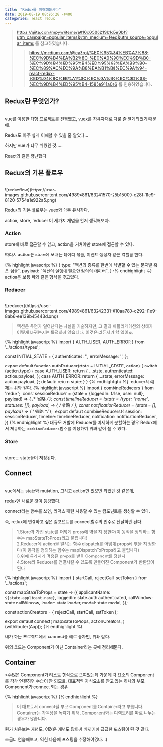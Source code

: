 ```yaml
---
title: "Redux를 이해해봅시다"
date: 2019-08-19 08:26:28 -0400
categories: react redux
---
```



>https://qiita.com/mpyw/items/a816c6380219b1d5a3bf?utm_campaign=popular_items&utm_medium=feed&utm_source=popular_items 를 참고하였습니다.
>>https://medium.com/@ca3rot/%EC%95%84%EB%A7%88-%EC%9D%B4%EA%B2%8C-%EC%A0%9C%EC%9D%BC-%EC%9D%B4%ED%95%B4%ED%95%98%EA%B8%B0-%EC%89%AC%EC%9A%B8%EA%B1%B8%EC%9A%94-react-redux-%ED%94%8C%EB%A1%9C%EC%9A%B0%EC%9D%98-%EC%9D%B4%ED%95%B4-1585e911a0a6 를 인용하였습니다.

<h2>Redux란 무엇인가?</h2><br>
vue를 이용한 대형 프로젝트를 진행했고, vuex를 자유자재로 다룰 줄 알게되었기 때문에,

Redux도 아주 쉽게 이해할 수 있을 줄 알았다...

하지만 vue가 너무 쉬웠던 것.....

React의 길은 험난했다 


<h2>Redux의 기본 플로우</h2><br>
![reduxflow](https://user-images.githubusercontent.com/49894861/63241570-25b15000-c28f-11e9-8120-5754a1e922a5.png)

Redux의 기본 플로우는 vuex와 아주 유사하다.

action, store, reducer 이 세가지 개념을 먼저 생각해보자.



<h3>Action</h3>
store에 바로 접근할 수 없고, action을 거쳐야만 store에 접근할 수 있다.

따라서 action은 store에 보내는 데이터 묶음, 이벤트 생성자 같은 역할을 한다.


{% highlight javascript %}
{
    type: "액션의 종류를 한번에 식별할 수 있는 문자열 혹은 심볼",
    payload: "액션의 실행에 필요한 임의의 데이터",
}
{% endhighlight %}
action은 보통 위와 같은 형식을 갖고있다.

<h3>Reducer</h3><br>
![reducer](https://user-images.githubusercontent.com/49894861/63242331-010aa780-c292-11e9-8ab6-ee139b45443d.png)

>액션은 무언가 일어난다는 사실을 기술하지만, 그 결과 애플리케이션의 상태가 어떻게 바뀌는지는 특정하지 않습니다. 이것은 리듀서가 할 일이죠.

{% highlight javascript %}
import { AUTH_USER, AUTH_ERROR } from '../actions/types';

const INITIAL_STATE = {
  authenticated: '',
  errorMessage: '',
};

export default function authReducer(state = INITIAL_STATE, action) {
  switch (action.type) {
    case AUTH_USER:
      return {
        ...state,
        authenticated: action.payload,
      };
    case AUTH_ERROR:
      return {
        ...state,
        errorMessage: action.payload,
      };
    default:
      return state;
  }
}
{% endhighlight %}
reducer의 예제는 위와 같다.
{% highlight javascript %}
import { combineReducers } from 'redux';
​
const sessionReducer = (state = {loggedIn: false, user: null}, payload) => {
    /* 省略 */
};
const timelineReducer = (state = {type: "home", statuses: []}, payload) => {
    /* 省略 */
};
const notificationReducer = (state = [], payload) => {
    /* 省略 */
};
​
export default combineReducers({
    session: sessionReducer,
    timeline: timelineReducer,
    notification: notificationReducer,
})
{% endhighlight %}
대규모 개발에 Reducer를 미세하게 분할하는 경우 Redux에서 제공하는 ```combineReducers```함수를 이용하여 위와 같이 쓸 수 있다.

<h3>Store</h3><br>
store는 state들이 저장된다.



<h2>Connect</h2><br>
vue에서는 state와 mutation, 그리고 action만 있으면 되었던 것 같은데,

redux엔 새로운 것이 등장했다.

connect라는 함수를 쓰면, 리덕스 패턴 사용할 수 있는 컴포넌트를 생성할 수 있다.

즉, redux에 연결하고 싶은 컴포넌트를 connect함수의 인수로 전달하면 된다.

>1.Store가 가진 state를 어떻게 props에 엮을 지 정한다(이 동작을 정의하는 함수는 mapStateToProps라고 불립니다)<br>
2.Reducer에 action을 알리는 함수 dispatch를 어떻게 props에 엮을 지 정한다(이 동작을 정의하는 함수는 mapDispatchToProps라고 불립니다)<br>
3.위에 두가지가 적용된 props를 받을 Component를 정한다<br>
4.Store와 Reducer를 연결시킬 수 있도록 만들어진 Component가 반환값이 된다


{% highlight javascript %}
import {
  startCall,
  rejectCall,
  setToken
} from '../actions';

const mapStateToProps = state => ({
  applicantName: `${state.applicant.name}`,
  loggedIn: state.auth.authenticated,
  callWindow: state.callWindow,
  loader: state.loader,
  modal: state.modal,
});

const actionCreators = {
  rejectCall,
  startCall,
  setToken
};

export default connect(
  mapStateToProps,
  actionCreators,
)(withRouter(App));
{% endhighlight %}

내가 하는 프로젝트에서 connect를 예로 들자면, 위과 같다.

위의 코드는 Component가 아닌 Container라는 곳에 정리해둔다.


<h2>Container</h2>
>수많은 Component가 리스트 형식으로 모여있는데 가운데 각 요소의 Component를 각각 연결하면 수습이 안 되므로, 대표적인 자식요소를 안고 있는 하나의 부모Component가 connect 되는 경우

{% highlight javascript %}
<UsersList>
    <User />
    <User />
    <User />
    <User />
</UsersList>
{% endhighlight %}

>이 대표로서 connect될 부모 Component를 Container라고 부릅니다. Container는 가독성을 높이기 위해, Component와는 디렉토리를 따로 나누는 경우가 많습니다.






뭔가 처음보는 개념도, 어려운 개념도 많아서 베끼기에 급급한 포스팅이 된 것 같다.

조금더 연습해보고, 익힌 다음에 포스팅을 수정해야겠다. :(
